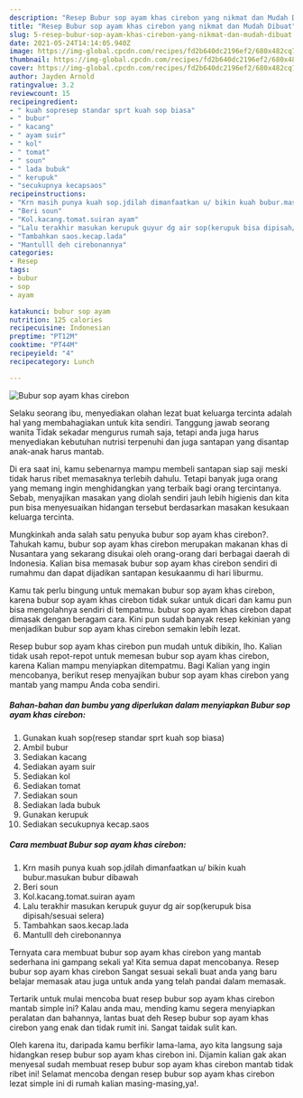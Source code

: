 ```yaml
---
description: "Resep Bubur sop ayam khas cirebon yang nikmat dan Mudah Dibuat"
title: "Resep Bubur sop ayam khas cirebon yang nikmat dan Mudah Dibuat"
slug: 5-resep-bubur-sop-ayam-khas-cirebon-yang-nikmat-dan-mudah-dibuat
date: 2021-05-24T14:14:05.940Z
image: https://img-global.cpcdn.com/recipes/fd2b640dc2196ef2/680x482cq70/bubur-sop-ayam-khas-cirebon-foto-resep-utama.jpg
thumbnail: https://img-global.cpcdn.com/recipes/fd2b640dc2196ef2/680x482cq70/bubur-sop-ayam-khas-cirebon-foto-resep-utama.jpg
cover: https://img-global.cpcdn.com/recipes/fd2b640dc2196ef2/680x482cq70/bubur-sop-ayam-khas-cirebon-foto-resep-utama.jpg
author: Jayden Arnold
ratingvalue: 3.2
reviewcount: 15
recipeingredient:
- " kuah sopresep standar sprt kuah sop biasa"
- " bubur"
- " kacang"
- " ayam suir"
- " kol"
- " tomat"
- " soun"
- " lada bubuk"
- " kerupuk"
- "secukupnya kecapsaos"
recipeinstructions:
- "Krn masih punya kuah sop.jdilah dimanfaatkan u/ bikin kuah bubur.masukan bubur dibawah"
- "Beri soun"
- "Kol.kacang.tomat.suiran ayam"
- "Lalu terakhir masukan kerupuk guyur dg air sop(kerupuk bisa dipisah/sesuai selera)"
- "Tambahkan saos.kecap.lada"
- "Mantulll deh cirebonannya"
categories:
- Resep
tags:
- bubur
- sop
- ayam

katakunci: bubur sop ayam 
nutrition: 125 calories
recipecuisine: Indonesian
preptime: "PT12M"
cooktime: "PT44M"
recipeyield: "4"
recipecategory: Lunch

---
```



![Bubur sop ayam khas cirebon](https://img-global.cpcdn.com/recipes/fd2b640dc2196ef2/680x482cq70/bubur-sop-ayam-khas-cirebon-foto-resep-utama.jpg)

Selaku seorang ibu, menyediakan olahan lezat buat keluarga tercinta adalah hal yang membahagiakan untuk kita sendiri. Tanggung jawab seorang  wanita Tidak sekadar mengurus rumah saja, tetapi anda juga harus menyediakan kebutuhan nutrisi terpenuhi dan juga santapan yang disantap anak-anak harus mantab.

Di era  saat ini, kamu sebenarnya mampu membeli santapan siap saji meski tidak harus ribet memasaknya terlebih dahulu. Tetapi banyak juga orang yang memang ingin menghidangkan yang terbaik bagi orang tercintanya. Sebab, menyajikan masakan yang diolah sendiri jauh lebih higienis dan kita pun bisa menyesuaikan hidangan tersebut berdasarkan masakan kesukaan keluarga tercinta. 



Mungkinkah anda salah satu penyuka bubur sop ayam khas cirebon?. Tahukah kamu, bubur sop ayam khas cirebon merupakan makanan khas di Nusantara yang sekarang disukai oleh orang-orang dari berbagai daerah di Indonesia. Kalian bisa memasak bubur sop ayam khas cirebon sendiri di rumahmu dan dapat dijadikan santapan kesukaanmu di hari liburmu.

Kamu tak perlu bingung untuk memakan bubur sop ayam khas cirebon, karena bubur sop ayam khas cirebon tidak sukar untuk dicari dan kamu pun bisa mengolahnya sendiri di tempatmu. bubur sop ayam khas cirebon dapat dimasak dengan beragam cara. Kini pun sudah banyak resep kekinian yang menjadikan bubur sop ayam khas cirebon semakin lebih lezat.

Resep bubur sop ayam khas cirebon pun mudah untuk dibikin, lho. Kalian tidak usah repot-repot untuk memesan bubur sop ayam khas cirebon, karena Kalian mampu menyiapkan ditempatmu. Bagi Kalian yang ingin mencobanya, berikut resep menyajikan bubur sop ayam khas cirebon yang mantab yang mampu Anda coba sendiri.

<!--inarticleads1-->

##### Bahan-bahan dan bumbu yang diperlukan dalam menyiapkan Bubur sop ayam khas cirebon:

1. Gunakan  kuah sop(resep standar sprt kuah sop biasa)
1. Ambil  bubur
1. Sediakan  kacang
1. Sediakan  ayam suir
1. Sediakan  kol
1. Sediakan  tomat
1. Sediakan  soun
1. Sediakan  lada bubuk
1. Gunakan  kerupuk
1. Sediakan secukupnya kecap.saos




<!--inarticleads2-->

##### Cara membuat Bubur sop ayam khas cirebon:

1. Krn masih punya kuah sop.jdilah dimanfaatkan u/ bikin kuah bubur.masukan bubur dibawah
1. Beri soun
1. Kol.kacang.tomat.suiran ayam
1. Lalu terakhir masukan kerupuk guyur dg air sop(kerupuk bisa dipisah/sesuai selera)
1. Tambahkan saos.kecap.lada
1. Mantulll deh cirebonannya




Ternyata cara membuat bubur sop ayam khas cirebon yang mantab sederhana ini gampang sekali ya! Kita semua dapat mencobanya. Resep bubur sop ayam khas cirebon Sangat sesuai sekali buat anda yang baru belajar memasak atau juga untuk anda yang telah pandai dalam memasak.

Tertarik untuk mulai mencoba buat resep bubur sop ayam khas cirebon mantab simple ini? Kalau anda mau, mending kamu segera menyiapkan peralatan dan bahannya, lantas buat deh Resep bubur sop ayam khas cirebon yang enak dan tidak rumit ini. Sangat taidak sulit kan. 

Oleh karena itu, daripada kamu berfikir lama-lama, ayo kita langsung saja hidangkan resep bubur sop ayam khas cirebon ini. Dijamin kalian gak akan menyesal sudah membuat resep bubur sop ayam khas cirebon mantab tidak ribet ini! Selamat mencoba dengan resep bubur sop ayam khas cirebon lezat simple ini di rumah kalian masing-masing,ya!.

